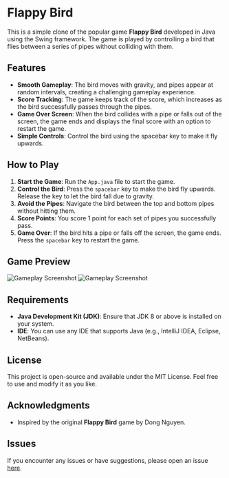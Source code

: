 # Flappy Bird

This is a simple clone of the popular game **Flappy Bird** developed in Java using the Swing framework. The game is played by controlling a bird that flies between a series of pipes without colliding with them.

## Features

- **Smooth Gameplay**: The bird moves with gravity, and pipes appear at random intervals, creating a challenging gameplay experience.
- **Score Tracking**: The game keeps track of the score, which increases as the bird successfully passes through the pipes.
- **Game Over Screen**: When the bird collides with a pipe or falls out of the screen, the game ends and displays the final score with an option to restart the game.
- **Simple Controls**: Control the bird using the spacebar key to make it fly upwards.

## How to Play

1. **Start the Game**: Run the `App.java` file to start the game.
2. **Control the Bird**: Press the `spacebar` key to make the bird fly upwards. Release the key to let the bird fall due to gravity.
3. **Avoid the Pipes**: Navigate the bird between the top and bottom pipes without hitting them.
4. **Score Points**: You score 1 point for each set of pipes you successfully pass.
5. **Game Over**: If the bird hits a pipe or falls off the screen, the game ends. Press the `spacebar` key to restart the game.

## Game Preview

![Gameplay Screenshot](/fappy_bird_screenshot1.JPG) ![Gameplay Screenshot](/fappy_bird_screenshot2.JPG)

## Requirements

- **Java Development Kit (JDK)**: Ensure that JDK 8 or above is installed on your system.
- **IDE**: You can use any IDE that supports Java (e.g., IntelliJ IDEA, Eclipse, NetBeans).

## License

This project is open-source and available under the MIT License. Feel free to use and modify it as you like.

## Acknowledgments

- Inspired by the original **Flappy Bird** game by Dong Nguyen.

## Issues

If you encounter any issues or have suggestions, please open an issue [here](https://github.com/dhanarajrk/flappy-bird/issues).

